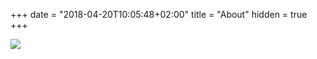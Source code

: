 +++
date = "2018-04-20T10:05:48+02:00"
title = "About"
hidden = true
+++

<img src="../images/cat.jpg" />
